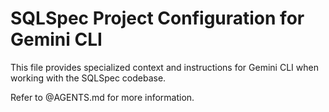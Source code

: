# SQLSpec Project Configuration for Gemini CLI

This file provides specialized context and instructions for Gemini CLI when working with the SQLSpec codebase.

Refer to @AGENTS.md for more information.
